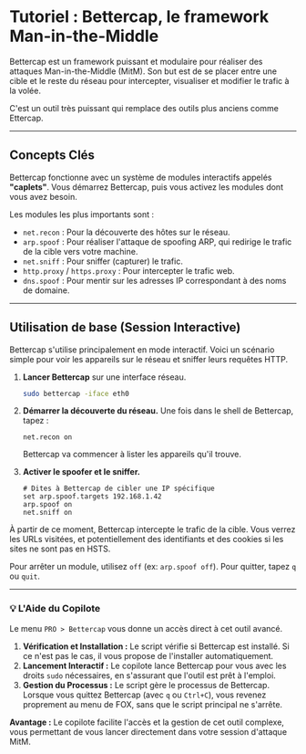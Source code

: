 # Tutoriel : Bettercap, le framework Man-in-the-Middle

Bettercap est un framework puissant et modulaire pour réaliser des attaques Man-in-the-Middle (MitM). Son but est de se placer entre une cible et le reste du réseau pour intercepter, visualiser et modifier le trafic à la volée.

C'est un outil très puissant qui remplace des outils plus anciens comme Ettercap.

---

## Concepts Clés

Bettercap fonctionne avec un système de modules interactifs appelés **"caplets"**. Vous démarrez Bettercap, puis vous activez les modules dont vous avez besoin.

Les modules les plus importants sont :

-   `net.recon` : Pour la découverte des hôtes sur le réseau.
-   `arp.spoof` : Pour réaliser l'attaque de spoofing ARP, qui redirige le trafic de la cible vers votre machine.
-   `net.sniff` : Pour sniffer (capturer) le trafic.
-   `http.proxy` / `https.proxy` : Pour intercepter le trafic web.
-   `dns.spoof` : Pour mentir sur les adresses IP correspondant à des noms de domaine.

---

## Utilisation de base (Session Interactive)

Bettercap s'utilise principalement en mode interactif. Voici un scénario simple pour voir les appareils sur le réseau et sniffer leurs requêtes HTTP.

1.  **Lancer Bettercap** sur une interface réseau.
    ```bash
    sudo bettercap -iface eth0
    ```

2.  **Démarrer la découverte du réseau.** Une fois dans le shell de Bettercap, tapez :
    ```
    net.recon on
    ```
    Bettercap va commencer à lister les appareils qu'il trouve.

3.  **Activer le spoofer et le sniffer.**
    ```
    # Dites à Bettercap de cibler une IP spécifique
    set arp.spoof.targets 192.168.1.42
    arp.spoof on
    net.sniff on
    ```

À partir de ce moment, Bettercap intercepte le trafic de la cible. Vous verrez les URLs visitées, et potentiellement des identifiants et des cookies si les sites ne sont pas en HSTS.

Pour arrêter un module, utilisez `off` (ex: `arp.spoof off`). Pour quitter, tapez `q` ou `quit`.

---

### 💡 L'Aide du Copilote

Le menu `PRO > Bettercap` vous donne un accès direct à cet outil avancé.

1.  **Vérification et Installation :** Le script vérifie si Bettercap est installé. Si ce n'est pas le cas, il vous propose de l'installer automatiquement.
2.  **Lancement Interactif :** Le copilote lance Bettercap pour vous avec les droits `sudo` nécessaires, en s'assurant que l'outil est prêt à l'emploi.
3.  **Gestion du Processus :** Le script gère le processus de Bettercap. Lorsque vous quittez Bettercap (avec `q` ou `Ctrl+C`), vous revenez proprement au menu de FOX, sans que le script principal ne s'arrête.

**Avantage :** Le copilote facilite l'accès et la gestion de cet outil complexe, vous permettant de vous lancer directement dans votre session d'attaque MitM.
